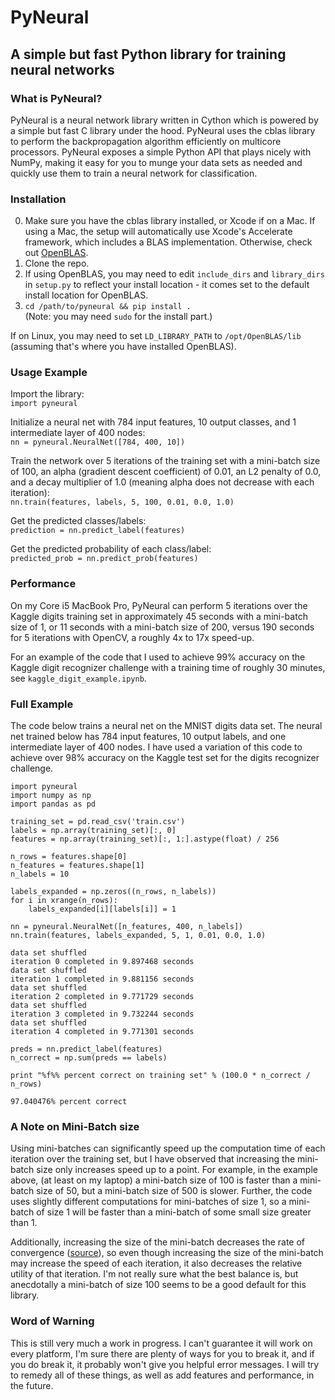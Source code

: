 PyNeural
========

A simple but fast Python library for training neural networks
-------------------------------------------------------------

### What is PyNeural?

PyNeural is a neural network library written in Cython which is powered by a
simple but fast C library under the hood. PyNeural uses the cblas library to
perform the backpropagation algorithm efficiently on multicore processors.
PyNeural exposes a simple Python API that plays nicely with NumPy, making it
easy for you to munge your data sets as needed and quickly use them to train
a neural network for classification.

### Installation

0. Make sure you have the cblas library installed, or Xcode if on a Mac. If using a Mac, the setup will automatically use Xcode's Accelerate framework, which includes a BLAS implementation. Otherwise, check out [OpenBLAS](https://github.com/xianyi/OpenBLAS).
1. Clone the repo.
2. If using OpenBLAS, you may need to edit `include_dirs` and `library_dirs` in `setup.py` to reflect your install location - it comes set to the default install location for OpenBLAS.
3. `cd /path/to/pyneural && pip install .`  
(Note: you may need `sudo` for the install part.)

If on Linux, you may need to set `LD_LIBRARY_PATH` to `/opt/OpenBLAS/lib` (assuming that's where you have installed OpenBLAS).

### Usage Example

Import the library:  
`import pyneural`

Initialize a neural net with 784 input features, 10 output classes, and 1
intermediate layer of 400 nodes:  
`nn = pyneural.NeuralNet([784, 400, 10])`

Train the network over 5 iterations of the training set with a mini-batch size
of 100, an alpha (gradient descent coefficient) of 0.01, an L2 penalty of 0.0,
and a decay multiplier of 1.0 (meaning alpha does not decrease with each
iteration):  
`nn.train(features, labels, 5, 100, 0.01, 0.0, 1.0)`

Get the predicted classes/labels:  
`prediction = nn.predict_label(features)`

Get the predicted probability of each class/label:  
`predicted_prob = nn.predict_prob(features)`

### Performance

On my Core i5 MacBook Pro, PyNeural can perform 5 iterations over the Kaggle
digits training set in approximately 45 seconds with a mini-batch size of 1, or
11 seconds with a mini-batch size of 200, versus 190 seconds for 5 iterations
with OpenCV, a roughly 4x to 17x speed-up.

For an example of the code that I used to achieve 99% accuracy on the Kaggle digit recognizer challenge with a training time of roughly 30 minutes, see `kaggle_digit_example.ipynb`.

### Full Example

The code below trains a neural net on the MNIST digits data set.
The neural net trained below has 784 input features, 10 output labels, and one
intermediate layer of 400 nodes. I have used a variation of this code to
achieve over 98% accuracy on the Kaggle test set for the digits recognizer
challenge.


    import pyneural
    import numpy as np
    import pandas as pd

    training_set = pd.read_csv('train.csv')
    labels = np.array(training_set)[:, 0]
    features = np.array(training_set)[:, 1:].astype(float) / 256

    n_rows = features.shape[0]
    n_features = features.shape[1]
    n_labels = 10
    
    labels_expanded = np.zeros((n_rows, n_labels))
    for i in xrange(n_rows):
        labels_expanded[i][labels[i]] = 1

    nn = pyneural.NeuralNet([n_features, 400, n_labels])
    nn.train(features, labels_expanded, 5, 1, 0.01, 0.0, 1.0)

    data set shuffled
    iteration 0 completed in 9.897468 seconds
    data set shuffled
    iteration 1 completed in 9.881156 seconds
    data set shuffled
    iteration 2 completed in 9.771729 seconds
    data set shuffled
    iteration 3 completed in 9.732244 seconds
    data set shuffled
    iteration 4 completed in 9.771301 seconds

    preds = nn.predict_label(features)
    n_correct = np.sum(preds == labels)
 
    print "%f%% percent correct on training set" % (100.0 * n_correct / n_rows)

    97.040476% percent correct 


### A Note on Mini-Batch size

Using mini-batches can significantly speed up the computation time of each iteration over the training set, but I have observed that increasing the mini-batch size only increases speed up to a point. For example, in the example above, (at least on my laptop) a mini-batch size of 100 is faster than a mini-batch size of 50, but a mini-batch size of 500 is slower. Further, the code uses slightly different computations for mini-batches of size 1, so a mini-batch of size 1 will be faster than a mini-batch of some small size greater than 1.

Additionally, increasing the size of the mini-batch decreases the rate of convergence ([source](http://www.cs.cmu.edu/~muli/file/minibatch_sgd.pdf)), so even though increasing the size of the mini-batch may increase the speed of each iteration, it also decreases the relative utility of that iteration. I'm not really sure what the best balance is, but anecdotally a mini-batch of size 100 seems to be a good default for this library.

### Word of Warning

This is still very much a work in progress. I can't guarantee it will work on
every platform, I'm sure there are plenty of ways for you to break it, and if
you do break it, it probably won't give you helpful error messages. I will try
to remedy all of these things, as well as add features and performance, in the
future.
